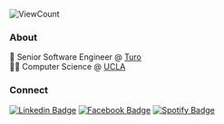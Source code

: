 ![ViewCount](https://views.whatilearened.today/views/github/nwtsai/Thomas-George-T.svg?cache=remove)

### About
🚙 Senior Software Engineer @ [Turo](https://www.turo.com) <br>
👨‍💻 Computer Science @ [UCLA](https://www.ucla.edu)

### Connect
  [![Linkedin Badge](https://img.shields.io/badge/-LinkedIn-blue?style=flat-square&logo=Linkedin&logoColor=white&link=https://www.linkedin.com/in/nwtsai/)](https://www.linkedin.com/in/nwtsai)
  [![Facebook  Badge](https://img.shields.io/badge/Facebook-%231877F2.svg?&style=flat-square&logo=facebook&logoColor=white)](https://facebook.com/nathanwtsai)
  [![Spotify Badge](https://img.shields.io/badge/Spotify-%231ED760.svg?&style=flat-square&logo=spotify&logoColor=white)](https://open.spotify.com/user/1215527424?si=SnJMSWgcRu6sxHttvSj5wQ)

